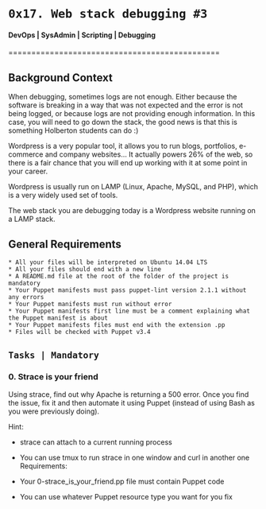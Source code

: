 #	`0x17. Web stack debugging #3`


#### DevOps | SysAdmin | Scripting | Debugging
==============================================


## Background Context
When debugging, sometimes logs are not enough. Either because the software is breaking in a way that was not expected and the error is not being logged, or because logs are not providing enough information. In this case, you will need to go down the stack, the good news is that this is something Holberton students can do :)

Wordpress is a very popular tool, it allows you to run blogs, portfolios, e-commerce and company websites… It actually powers 26% of the web, so there is a fair chance that you will end up working with it at some point in your career.

Wordpress is usually run on LAMP (Linux, Apache, MySQL, and PHP), which is a very widely used set of tools.

The web stack you are debugging today is a Wordpress website running on a LAMP stack.

## General Requirements

	* All your files will be interpreted on Ubuntu 14.04 LTS
	* All your files should end with a new line
	* A README.md file at the root of the folder of the project is mandatory
	* Your Puppet manifests must pass puppet-lint version 2.1.1 without any errors
	* Your Puppet manifests must run without error
	* Your Puppet manifests first line must be a comment explaining what the Puppet manifest is about
	* Your Puppet manifests files must end with the extension .pp
	* Files will be checked with Puppet v3.4

## `Tasks | Mandatory`

### 0. Strace is your friend

Using strace, find out why Apache is returning a 500 error. Once you find the issue, fix it and then automate it using Puppet (instead of using Bash as you were previously doing).

Hint:

* strace can attach to a current running process
* You can use tmux to run strace in one window and curl in another one
Requirements:

* Your 0-strace_is_your_friend.pp file must contain Puppet code
* You can use whatever Puppet resource type you want for you fix
